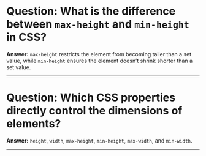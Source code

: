 # Question: What is the difference between `max-height` and `min-height` in CSS?

**Answer:** `max-height` restricts the element from becoming taller than a set value, while `min-height` ensures the element doesn’t shrink shorter than a set value.

---

# Question: Which CSS properties directly control the dimensions of elements?

**Answer:** `height`, `width`, `max-height`, `min-height`, `max-width`, and `min-width`.

---

